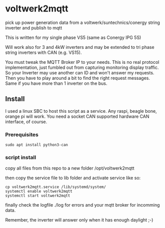 # voltwerk2mqtt

pick up power generation data from a voltwerk/suntechnics/conergy string inverter and publish to mqtt

This is written for my single phase VS5 (same as Conergy IPG 5S)

Will work also for 3 and 4kW inverters and may be extended to tri phase string inverters with CAN (e.g. VS15).

You must tweak the MQTT Broker IP to your needs.
This is no real protocol implementation, just fumbled out from capturing monitoring display traffic. So your Inverter may use another can ID and won't answer my requests. Then you have to play around a bit to find the right request messages. Same if you have more than 1 inverter on the bus.


## Install 

I used a linux SBC to host this script as a service. Any raspi, beagle bone, orange pi will work. You need a socket CAN supported hardware CAN interface, of course.

### Prerequisites
```
sudo apt install python3-can
```

### script install
copy all files from this repo to a new folder /opt/voltwerk2mqtt

then copy the service file to lib folder and activate service like so:
```
cp voltwerk2mqtt.service /lib/systemd/system/
systemctl enable voltwerk2mqtt
systemctl start voltwerk2mqtt
```
finally check the logfile ./log for errors and your mqtt broker for incomming data.

Remember, the inverter will answer only when it has enough daylight ;-)


